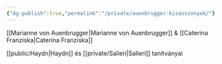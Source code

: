 ```yaml
---
{"dg-publish":true,"permalink":"/private/auenbrugger-kisasszonyok/"}
---
```


[[Marianne von Auenbrugger\|Marianne von Auenbrugger]] & [[Caterina Franziska\|Caterina Franziska]]

[[public/Haydn\|Haydn]] és [[private/Salieri\|Salieri]] tanítványai